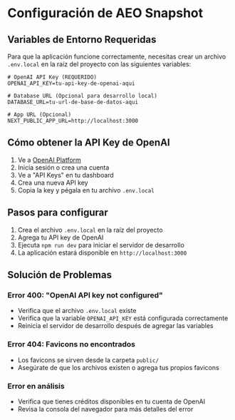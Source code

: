 # Configuración de AEO Snapshot

## Variables de Entorno Requeridas

Para que la aplicación funcione correctamente, necesitas crear un archivo `.env.local` en la raíz del proyecto con las siguientes variables:

```env
# OpenAI API Key (REQUERIDO)
OPENAI_API_KEY=tu-api-key-de-openai-aqui

# Database URL (Opcional para desarrollo local)
DATABASE_URL=tu-url-de-base-de-datos-aqui

# App URL (Opcional)
NEXT_PUBLIC_APP_URL=http://localhost:3000
```

## Cómo obtener la API Key de OpenAI

1. Ve a [OpenAI Platform](https://platform.openai.com/)
2. Inicia sesión o crea una cuenta
3. Ve a "API Keys" en tu dashboard
4. Crea una nueva API key
5. Copia la key y pégala en tu archivo `.env.local`

## Pasos para configurar

1. Crea el archivo `.env.local` en la raíz del proyecto
2. Agrega tu API key de OpenAI
3. Ejecuta `npm run dev` para iniciar el servidor de desarrollo
4. La aplicación estará disponible en `http://localhost:3000`

## Solución de Problemas

### Error 400: "OpenAI API key not configured"
- Verifica que el archivo `.env.local` existe
- Verifica que la variable `OPENAI_API_KEY` está configurada correctamente
- Reinicia el servidor de desarrollo después de agregar las variables

### Error 404: Favicons no encontrados
- Los favicons se sirven desde la carpeta `public/`
- Asegúrate de que los archivos existen o agrega tus propios favicons

### Error en análisis
- Verifica que tienes créditos disponibles en tu cuenta de OpenAI
- Revisa la consola del navegador para más detalles del error 